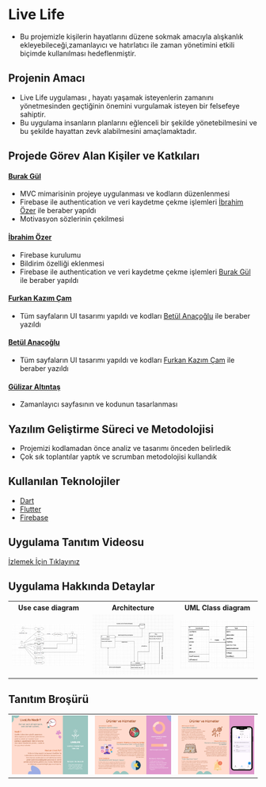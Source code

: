 # Live Life

- Bu projemizle kişilerin hayatlarını düzene sokmak amacıyla alışkanlık ekleyebileceği,zamanlayıcı ve hatırlatıcı ile zaman yönetimini etkili biçimde kullanılması hedeflenmiştir.

## Projenin Amacı

- Live Life uygulaması , hayatı yaşamak isteyenlerin zamanını yönetmesinden geçtiğinin önemini vurgulamak isteyen bir felsefeye sahiptir.
- Bu uygulama insanların planlarını eğlenceli bir şekilde yönetebilmesini ve bu şekilde hayattan zevk alabilmesini amaçlamaktadır.

## Projede Görev Alan Kişiler ve Katkıları

#### [Burak Gül](https://github.com/developerburakgul)

- MVC mimarisinin projeye uygulanması ve kodların düzenlenmesi
- Firebase ile authentication ve veri kaydetme çekme işlemleri [İbrahim Özer](https://github.com/ibrahimozer16) ile beraber yapıldı
- Motivasyon sözlerinin çekilmesi

#### [İbrahim Özer](https://github.com/ibrahimozer16)

- Firebase kurulumu
- Bildirim özelliği eklenmesi
- Firebase ile authentication ve veri kaydetme çekme işlemleri [Burak Gül](https://github.com/developerburakgul) ile beraber yapıldı

#### [Furkan Kazım Çam](https://github.com/Furkanncm)

- Tüm sayfaların UI tasarımı yapıldı ve kodları [Betül Anaçoğlu](https://github.com/anacbetul) ile beraber yazıldı

#### [Betül Anaçoğlu](https://github.com/anacbetul)

- Tüm sayfaların UI tasarımı yapıldı ve kodları [Furkan Kazım Çam](https://github.com/Furkanncm) ile beraber yazıldı

#### [Gülizar Altıntaş](https://github.com/GulizarA1)

- Zamanlayıcı sayfasının ve kodunun tasarlanması

## Yazılım Geliştirme Süreci ve Metodolojisi

- Projemizi kodlamadan önce analiz ve tasarımı önceden belirledik
- Çok sık toplantılar yaptık ve scrumban metodolojisi kullandık

## Kullanılan Teknolojiler

- [Dart](https://dart.dev)
- [Flutter](https://flutter.dev)
- [Firebase](https://firebase.google.com)

## Uygulama Tanıtım Videosu

[İzlemek İçin Tıklayınız ](https://youtu.be/2wzgKpkpuxM)

## Uygulama Hakkında Detaylar

<div align="center">
  <table>
    <tr>
      <th>Use case diagram</th>
      <th>Architecture</th>
      <th>UML Class diagram</th>
    </tr>
    <tr>
      <td><img width=250 src="https://github.com/developerburakgul/livelife/blob/main/Live%20Life%20Kullanım%20Durumu%20Diyagramı.png"></td>
      <td><img width=250 src="https://github.com/developerburakgul/livelife/blob/main/Live%20Life%20Mimari.jpg"></td>
      <td><img width=250 src="https://github.com/developerburakgul/livelife/blob/main/Live%20Life%20Sınıf%20Diyagramı.jpg"></td>
    </tr>
  </table>
</div>

## Tanıtım Broşürü

<div align="center">
  <table>
    <tr>
      <td><img width=250 src="https://github.com/developerburakgul/livelife/blob/main/LiveLifeBrosur/OuterPage.png"></td>
      <td><img width=250 src="https://github.com/developerburakgul/livelife/blob/main/LiveLifeBrosur/InnerPage.png"></td>
      <td><img width=250 src="https://github.com/developerburakgul/livelife/blob/main/LiveLifeBrosur/InnerPage2.png"></td>
    </tr>
  </table>
</div>
